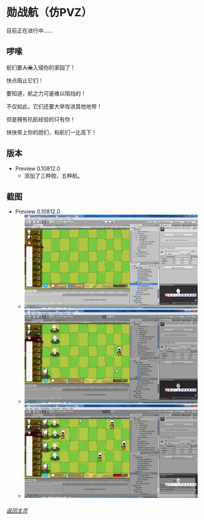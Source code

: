 # 勋战航（仿PVZ）

目前正在进行中……

## 啰嗦

航们要~~入亲~~入侵你的家园了！

快点阻止它们！

要知道，航之力可是难以阻挡的！

不仅如此，它们还要大举攻进其他地带！

但是拥有抗航经验的只有你！

快快带上你的勋们，和航们一比高下！

## 版本
- Preview 0.10812.0
  - 添加了三种勋，五种航。

## 截图
- Preview 0.10812.0
  - ![工程界面](projectXVSH00.PNG)
  - ![测试游玩1](projectXVSH01.PNG)
  - ![测试游玩2](projectXVSH02.PNG)

###### [返回主页](index.md)
